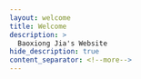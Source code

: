 ```yaml
---
layout: welcome
title: Welcome
description: >
  Baoxiong Jia's Website
hide_description: true
content_separator: <!--more-->
---
```


<!--more-->
